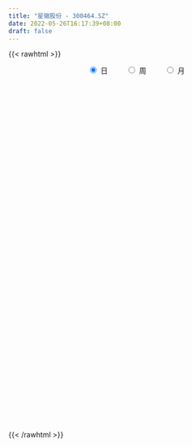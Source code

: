 ```yaml
---
title: "星徽股份 - 300464.SZ"
date: 2022-05-26T16:17:39+08:00
draft: false
---
```

{{< rawhtml >}}
    <div style="text-align: center">
        <label style="padding: 1rem;"><input style="margin-right: .5rem" type="radio" name="period" value="D" checked onclick="period_change(this)">日</label>
        <label style="padding: 1rem;"><input style="margin-right: .5rem" type="radio" name="period" value="W" onclick="period_change(this)">周</label>
        <label style="padding: 1rem;"><input style="margin-right: .5rem" type="radio" name="period" value="M" onclick="period_change(this)">月</label>
    </div>
    <div id="chart" style="height: 700px;"></div> 
    <script type="text/javascript">
        const D_v = [47760.44,37152.0,68217.59,32330.0,17977.0,28630.0,35648.0,125088.59,203458.88,190765.1,249721.92,312408.65,256262.39,196240.43,126791.97,119339.68,147076.0,98170.0,72836.0,81566.0,61381.9,62491.0,288006.92,217237.4,108459.0,85604.16,157961.0,110753.9,79134.34,64964.25,62112.28,56644.5,62821.92,40521.02,39549.67,69399.86,40196.3,333998.36,245698.13,142164.17,113803.89,85067.0,107429.0,69345.0,94027.13,60865.0,85901.43,159921.01,108648.04,77388.04,68729.0,67795.56,64045.0,74047.0,86052.58,94851.58,84033.5,86192.82,62891.17,64389.95,116699.8,149017.09,101930.74,112407.42,115144.5,97113.33,51263.0,45547.5,161447.42,81336.42,144243.5,96423.0,90787.0,109660.47,115315.5,139441.77,75101.48,55406.0,137844.97,87633.0,99939.88,110269.0,107275.95,82070.69,137339.92,96575.0,63847.39,82461.04,57292.5,39659.0,48891.0,92131.42,143581.04,67405.76,52632.0,29745.5,89827.0,198142.76,211073.87,102604.37,46165.0,101010.23,71942.05,160947.54,126871.5,70993.03,64681.5,55770.38,54237.0,65339.95,70012.38,61219.73,60892.66,77133.39,84929.01,51922.71,62776.71,44854.69,45770.36,56206.21,57676.98,75617.77,87252.36,70401.92,50616.0,56269.74,37455.9,32430.8,45521.9,68682.0,229783.54,122583.63,259061.61,471556.24,536422.35,438865.1,221526.55,158769.1,148186.55,114158.0,121616.0,106538.56,105983.91,110079.15,134989.0,80267.0,95212.14,75377.5,90834.0,56547.74,60967.5,72814.97,42614.5,43349.0,50143.5,50636.94,53184.06,76126.0,63947.0,51448.0,69177.0,73098.5,55372.0,40124.0,57900.0,56006.0,64048.99,101906.0,58784.0,71877.5,42107.0,51266.0,52581.49,44142.0,94822.0,75399.97,48396.0,59493.0,32511.99,36258.0,49202.0,28476.0,37715.4,46776.0,42378.0,33558.88,42553.0,37024.0,35903.0,56822.0,51555.0,41907.0,32056.0,32359.0,34012.0,33267.0,34182.06,56294.0,61772.07,61193.95,40433.0,39677.5,49728.0,65894.87,50305.6,44134.57,35834.0,40687.5,55542.07,124871.08,253298.26,397542.31,364436.01,247249.75,240181.54,173544.08,136799.57,125564.94,105039.51,78292.94,64187.0,223895.0,165923.0,122363.46,58761.95,49865.95,59150.0,63806.0,91417.0,84971.71,91120.65,75822.5,52244.5,204382.57,211729.22,229448.15,150175.5,114520.0,113016.5,103535.2,70381.5,109549.77,97457.2,122190.35,82752.15,132602.5,98303.0,101355.0,52624.0,68106.29]
const D_histogram = [0.0,0.0108107123,-0.0173449828,-0.0289820137,-0.0372155883,-0.0281788764,-0.0099969489,0.0664020656,0.1719559963,0.2796858941,0.4918719,0.6154691416,0.5910875436,0.5508315486,0.5167777125,0.4132475325,0.2821434542,0.2038038848,0.1072950759,0.0169762765,-0.1005046683,-0.2011811085,-0.3691897924,-0.4944474281,-0.5647947244,-0.5829867482,-0.5496138643,-0.5233466508,-0.4883155822,-0.4249023799,-0.3766880711,-0.3352018232,-0.3082778515,-0.2675774682,-0.2293386647,-0.2049735668,-0.1665017855,0.0163825058,0.0670063275,0.098933891,0.115329286,0.1023599639,0.1116371083,0.1002937784,0.0521412686,0.028633413,0.0185485254,0.0403376435,0.0157765947,0.0100026264,-0.0117958528,-0.0360868212,-0.0331428163,-0.0393724903,-0.0113687893,0.0149516338,0.0381649964,0.0255800365,0.0198767526,0.0174640891,0.0401749533,0.0626725874,0.0671217738,0.0483851454,0.061936741,0.0399912156,0.0306794169,0.0207699357,-0.0534978693,-0.0900605613,-0.1334154845,-0.1701545327,-0.180011488,-0.1816649174,-0.1585305099,-0.1430471696,-0.1168905829,-0.0972743224,-0.0461879523,-0.0034765529,0.0368599118,0.070318415,0.0981899019,0.0991766854,0.1219636601,0.1135460501,0.1023450743,0.0712463246,0.0495655513,0.029705942,0.0298301166,0.0430434182,0.0732426128,0.0791530244,0.0533950422,0.0511361602,0.0699896901,0.1009282169,0.056541068,0.0105352355,-0.014313991,-0.0520090001,-0.0797065072,-0.125031223,-0.1621507711,-0.1694758543,-0.173948674,-0.1632392806,-0.155328675,-0.1505093102,-0.1258390675,-0.097391241,-0.0665686525,-0.0510378962,-0.0138807543,0.0176844161,0.0478787022,0.0640346054,0.0703986554,0.0854475338,0.1011271954,0.1161497766,0.1411954546,0.1434470713,0.1462830728,0.1362397461,0.1285507021,0.117341943,0.1125435267,0.1111198438,0.1256726318,0.1128137792,0.1450939321,0.2725665388,0.3158305718,0.2535487105,0.1871501842,0.1167583427,0.0772818115,0.043121266,0.0171760307,-0.0061281228,-0.0252649345,-0.0260509073,-0.0299124152,-0.0284110628,-0.0439839747,-0.0706184518,-0.0630619751,-0.0585783751,-0.0663331468,-0.0818391647,-0.0858878952,-0.0791565397,-0.0703081266,-0.0578836782,-0.0513953414,-0.0290671575,-0.0100404508,0.0008370137,-0.0086434941,-0.0042020581,-0.0091268134,-0.0017742045,0.00651046,-0.0061296447,0.0045294883,-0.0122584423,-0.0127946617,-0.0375488906,-0.0531249005,-0.0715832278,-0.1034808997,-0.1189197509,-0.1593382283,-0.15485741,-0.1374327628,-0.1041990698,-0.0753247804,-0.0537157214,-0.051072431,-0.0437460857,-0.037597905,-0.0209376002,-0.0119158486,0.0001687255,0.0231117891,0.0292691715,0.0423850694,0.03418938,0.0372384199,0.0349653724,0.0383304805,0.0449657077,0.0429894406,0.0349830965,0.0254517192,0.0026425888,-0.0298518174,-0.0385655457,-0.0331056726,-0.0355654142,-0.0497989555,-0.0341763703,-0.0171742029,0.0043077582,0.027461629,0.0446434759,0.0526124851,0.0721383489,0.1679192595,0.178456313,0.2028899608,0.1806836075,0.169563436,0.1413376246,0.1112059558,0.0671659375,0.0203930607,-0.0205818741,-0.0372207647,-0.01531304,-0.0118400629,-0.0347547643,-0.0493157761,-0.0526597311,-0.0525067942,-0.0743011291,-0.0759927378,-0.111409362,-0.1537282941,-0.1658958209,-0.1766562014,-0.1070721714,-0.0588183922,-0.0167568354,0.0122368693,0.0263866962,0.03425983,0.043451636,0.0426782494,0.0566619719,0.0490386687,0.0613455426,0.0604704109,0.0729391108,0.078911707,0.05032542,0.0403909081,0.0317266892]
const D_fast = [0.0,0.0135133903,-0.0189785505,-0.0378610847,-0.0553985565,-0.0534065636,-0.0377238733,0.0552756575,0.2038185873,0.3814699586,0.7166239395,0.9940884665,1.1174787544,1.2149306466,1.3100712386,1.3098529418,1.249284727,1.2218961288,1.1522110888,1.0661363585,0.9235292466,0.7725575294,0.5122513973,0.2633819047,0.0518359272,-0.1121027836,-0.2161333658,-0.320702815,-0.4077506419,-0.4505630346,-0.4965207436,-0.5388349515,-0.5889804426,-0.6151744264,-0.6342702891,-0.6611485828,-0.6643022479,-0.4773223302,-0.4099469266,-0.3532858904,-0.3080581738,-0.295437505,-0.2582510835,-0.2445209689,-0.2796381615,-0.2959876638,-0.3014354201,-0.2695618911,-0.2901787913,-0.2934521029,-0.3181995453,-0.3515122191,-0.3568539182,-0.3729267148,-0.3477652111,-0.3177068795,-0.2849522679,-0.2911422187,-0.2918763144,-0.2899229556,-0.257168353,-0.2190025721,-0.1977729423,-0.2044132843,-0.1753775034,-0.1873252249,-0.1889671694,-0.1936841667,-0.2813264391,-0.3404042714,-0.4171130657,-0.4963907471,-0.5512505744,-0.5983202331,-0.6148184532,-0.6350969053,-0.6381629643,-0.6428652844,-0.6033259023,-0.5614836412,-0.5119321985,-0.4608940915,-0.4084751292,-0.3826941743,-0.3294162846,-0.3094473821,-0.2950620894,-0.3083492579,-0.3176386434,-0.3300717671,-0.3224900633,-0.2985159072,-0.2500060595,-0.2243073917,-0.2367166134,-0.2261914553,-0.1898405029,-0.1336699219,-0.1639218038,-0.2072938275,-0.2357215517,-0.2864188108,-0.3340429447,-0.4106254662,-0.4882827071,-0.5379767539,-0.5859367421,-0.6160371688,-0.646958732,-0.6797666948,-0.686556219,-0.6824562027,-0.6682757773,-0.665504495,-0.6318175417,-0.5958312673,-0.5536673057,-0.5215027511,-0.4975390373,-0.4611282754,-0.4201668149,-0.3761067896,-0.3157622479,-0.2776488635,-0.2382420937,-0.2142254839,-0.1897768524,-0.1716501257,-0.1483126604,-0.1219563823,-0.0759854364,-0.0606408442,0.0079127918,0.2035270332,0.3257487091,0.3268540255,0.3072430452,0.2660407894,0.2458847111,0.222504482,0.2008532544,0.1760170703,0.1505640249,0.1432653253,0.1319257136,0.1263243004,0.0997553948,0.0554663047,0.0472572877,0.0370962938,0.0127582355,-0.0232075736,-0.0487282779,-0.0617860573,-0.0705146758,-0.072561147,-0.0789216456,-0.0638602511,-0.0473436571,-0.0362569392,-0.0478983204,-0.0445073989,-0.0517138576,-0.0448047998,-0.0348925203,-0.0490650362,-0.0372735311,-0.0571260723,-0.0608609571,-0.0950024086,-0.1238596437,-0.1602137779,-0.2179816747,-0.2631504637,-0.3434034982,-0.3776370323,-0.3945705758,-0.3873866504,-0.377343556,-0.3691634274,-0.3792882448,-0.3828984208,-0.3861497164,-0.3747238116,-0.3686810222,-0.3565542668,-0.3278332559,-0.3143585806,-0.2906464153,-0.2902947597,-0.2779361149,-0.2714678192,-0.2585200911,-0.2406434369,-0.2318723439,-0.2311329138,-0.2343013614,-0.2564498446,-0.2964072051,-0.3147623199,-0.3175788649,-0.3289299601,-0.3556132403,-0.3485347476,-0.3358261309,-0.3132672303,-0.2832479523,-0.2549052364,-0.2337831059,-0.1962226548,-0.0584619293,-0.0033107976,0.0718453403,0.094809889,0.1260805765,0.1331891712,0.1308589914,0.1036104574,0.0619358458,0.0158154425,-0.0101286393,0.0079508253,0.0084637868,-0.0231396057,-0.0500295615,-0.0665384493,-0.0795122109,-0.1198818281,-0.1405716212,-0.203840586,-0.2845915916,-0.3382330736,-0.3931575045,-0.3503415173,-0.3167923362,-0.2789199882,-0.2468670661,-0.2261205652,-0.209682474,-0.1896277589,-0.1797315832,-0.1515823676,-0.1469460037,-0.1193027442,-0.1050602731,-0.0743567955,-0.0486562726,-0.0646612046,-0.0644979894,-0.065230536]
const D_slow = [0.0,0.0027026781,-0.0016335676,-0.0088790711,-0.0181829682,-0.0252276872,-0.0277269245,-0.0111264081,0.031862591,0.1017840645,0.2247520395,0.3786193249,0.5263912108,0.664099098,0.7932935261,0.8966054092,0.9671412728,1.018092244,1.044916013,1.0491600821,1.024033915,0.9737386379,0.8814411898,0.7578293327,0.6166306516,0.4708839646,0.3334804985,0.2026438358,0.0805649403,-0.0256606547,-0.1198326725,-0.2036331283,-0.2807025912,-0.3475969582,-0.4049316244,-0.4561750161,-0.4978004624,-0.493704836,-0.4769532541,-0.4522197814,-0.4233874599,-0.3977974689,-0.3698881918,-0.3448147472,-0.3317794301,-0.3246210768,-0.3199839455,-0.3098995346,-0.305955386,-0.3034547293,-0.3064036925,-0.3154253978,-0.3237111019,-0.3335542245,-0.3363964218,-0.3326585133,-0.3231172643,-0.3167222551,-0.311753067,-0.3073870447,-0.2973433064,-0.2816751595,-0.2648947161,-0.2527984297,-0.2373142445,-0.2273164406,-0.2196465863,-0.2144541024,-0.2278285697,-0.2503437101,-0.2836975812,-0.3262362144,-0.3712390864,-0.4166553157,-0.4562879432,-0.4920497356,-0.5212723814,-0.545590962,-0.55713795,-0.5580070883,-0.5487921103,-0.5312125065,-0.5066650311,-0.4818708597,-0.4513799447,-0.4229934322,-0.3974071636,-0.3795955825,-0.3672041946,-0.3597777091,-0.35232018,-0.3415593254,-0.3232486722,-0.3034604161,-0.2901116556,-0.2773276155,-0.259830193,-0.2345981388,-0.2204628718,-0.2178290629,-0.2214075607,-0.2344098107,-0.2543364375,-0.2855942432,-0.326131936,-0.3685008996,-0.4119880681,-0.4527978882,-0.491630057,-0.5292573845,-0.5607171514,-0.5850649617,-0.6017071248,-0.6144665988,-0.6179367874,-0.6135156834,-0.6015460079,-0.5855373565,-0.5679376927,-0.5465758092,-0.5212940104,-0.4922565662,-0.4569577025,-0.4210959347,-0.3845251665,-0.35046523,-0.3183275545,-0.2889920687,-0.2608561871,-0.2330762261,-0.2016580682,-0.1734546234,-0.1371811403,-0.0690395056,0.0099181373,0.073305315,0.120092861,0.1492824467,0.1686028996,0.1793832161,0.1836772237,0.182145193,0.1758289594,0.1693162326,0.1618381288,0.1547353631,0.1437393694,0.1260847565,0.1103192627,0.0956746689,0.0790913823,0.0586315911,0.0371596173,0.0173704824,-0.0002065493,-0.0146774688,-0.0275263042,-0.0347930936,-0.0373032063,-0.0370939528,-0.0392548264,-0.0403053409,-0.0425870442,-0.0430305953,-0.0414029803,-0.0429353915,-0.0418030194,-0.04486763,-0.0480662954,-0.0574535181,-0.0707347432,-0.0886305501,-0.1145007751,-0.1442307128,-0.1840652699,-0.2227796223,-0.257137813,-0.2831875805,-0.3020187756,-0.315447706,-0.3282158137,-0.3391523351,-0.3485518114,-0.3537862114,-0.3567651736,-0.3567229922,-0.350945045,-0.3436277521,-0.3330314847,-0.3244841397,-0.3151745348,-0.3064331917,-0.2968505715,-0.2856091446,-0.2748617845,-0.2661160103,-0.2597530805,-0.2590924334,-0.2665553877,-0.2761967741,-0.2844731923,-0.2933645458,-0.3058142847,-0.3143583773,-0.318651928,-0.3175749885,-0.3107095812,-0.2995487123,-0.286395591,-0.2683610038,-0.2263811889,-0.1817671106,-0.1310446204,-0.0858737186,-0.0434828596,-0.0081484534,0.0196530356,0.0364445199,0.0415427851,0.0363973166,0.0270921254,0.0232638654,0.0203038497,0.0116151586,-0.0007137854,-0.0138787182,-0.0270054167,-0.045580699,-0.0645788834,-0.092431224,-0.1308632975,-0.1723372527,-0.2165013031,-0.2432693459,-0.257973944,-0.2621631528,-0.2591039355,-0.2525072614,-0.2439423039,-0.2330793949,-0.2224098326,-0.2082443396,-0.1959846724,-0.1806482868,-0.165530684,-0.1472959063,-0.1275679796,-0.1149866246,-0.1048888975,-0.0969572252]
const D_data = [['2021-05-17', 11.7583, 11.9177, 11.4494, 11.9775],['2021-05-18', 11.838, 12.0871, 11.7583, 12.1469],['2021-05-19', 12.1369, 11.549, 11.3597, 12.1369],['2021-05-20', 11.3597, 11.6287, 11.2899, 11.7483],['2021-05-21', 11.5689, 11.5889, 11.539, 11.6785],['2021-05-24', 11.5091, 11.7782, 11.4394, 11.8579],['2021-05-25', 11.7583, 11.9476, 11.7184, 12.107],['2021-05-26', 12.0074, 12.954, 11.828, 13.0835],['2021-05-27', 12.8544, 13.9106, 12.7049, 14.3491],['2021-05-28', 14.1697, 14.7078, 14.0999, 14.8373],['2021-05-31', 15.0466, 17.2189, 14.3989, 17.6473],['2021-06-01', 16.8402, 17.5078, 16.5213, 19.431],['2021-06-02', 17.3384, 16.4715, 15.9633, 17.7071],['2021-06-03', 16.7206, 16.6409, 15.6644, 16.9897],['2021-06-04', 16.45, 17.05, 16.32, 17.12],['2021-06-07', 17.15, 16.3, 16.16, 17.3],['2021-06-08', 16.44, 15.73, 15.31, 16.47],['2021-06-09', 15.5, 16.16, 15.5, 16.38],['2021-06-10', 16.02, 15.73, 15.43, 16.03],['2021-06-11', 15.73, 15.5, 14.9, 15.84],['2021-06-15', 15.15, 14.71, 14.66, 15.2],['2021-06-16', 14.71, 14.35, 14.31, 15.06],['2021-06-17', 11.48, 12.68, 11.48, 12.75],['2021-06-18', 12.34, 12.19, 11.92, 12.56],['2021-06-21', 11.92, 12.02, 11.85, 12.34],['2021-06-22', 12.05, 12.05, 11.91, 12.15],['2021-06-23', 12.05, 12.34, 12.03, 12.92],['2021-06-24', 12.49, 12.02, 12.0, 12.55],['2021-06-25', 11.98, 11.91, 11.75, 12.01],['2021-06-28', 11.89, 12.17, 11.83, 12.26],['2021-06-29', 12.09, 11.95, 11.84, 12.17],['2021-06-30', 11.98, 11.8, 11.73, 12.08],['2021-07-01', 11.81, 11.51, 11.5, 11.9],['2021-07-02', 11.45, 11.59, 11.36, 11.65],['2021-07-05', 11.54, 11.52, 11.43, 11.6],['2021-07-06', 11.49, 11.28, 11.13, 11.49],['2021-07-07', 11.23, 11.41, 11.17, 11.46],['2021-07-08', 11.8, 13.69, 11.72, 13.69],['2021-07-09', 12.6, 12.63, 12.5, 13.13],['2021-07-12', 12.42, 12.62, 12.42, 12.75],['2021-07-13', 12.5, 12.58, 12.23, 12.63],['2021-07-14', 12.68, 12.25, 12.22, 12.7],['2021-07-15', 12.11, 12.55, 12.1, 12.66],['2021-07-16', 12.45, 12.32, 12.23, 12.55],['2021-07-19', 12.26, 11.71, 11.65, 12.32],['2021-07-20', 11.63, 11.81, 11.53, 11.96],['2021-07-21', 11.69, 11.86, 11.53, 11.89],['2021-07-22', 11.75, 12.27, 11.75, 12.85],['2021-07-23', 12.13, 11.66, 11.66, 12.2],['2021-07-26', 11.53, 11.78, 11.4, 11.9],['2021-07-27', 11.73, 11.46, 11.43, 11.83],['2021-07-28', 11.56, 11.24, 11.14, 11.72],['2021-07-29', 11.35, 11.45, 11.27, 11.57],['2021-07-30', 11.56, 11.25, 11.14, 11.56],['2021-08-02', 11.15, 11.67, 11.15, 11.8],['2021-08-03', 11.74, 11.75, 11.68, 12.1],['2021-08-04', 11.65, 11.82, 11.61, 11.9],['2021-08-05', 11.69, 11.38, 11.33, 11.81],['2021-08-06', 11.24, 11.39, 11.24, 11.5],['2021-08-09', 11.39, 11.38, 11.27, 11.47],['2021-08-10', 11.31, 11.73, 11.25, 11.75],['2021-08-11', 11.72, 11.85, 11.69, 12.29],['2021-08-12', 11.89, 11.71, 11.66, 12.13],['2021-08-13', 11.62, 11.39, 11.26, 11.68],['2021-08-16', 11.39, 11.79, 11.31, 11.95],['2021-08-17', 11.8, 11.33, 11.26, 11.82],['2021-08-18', 11.32, 11.4, 11.17, 11.45],['2021-08-19', 11.4, 11.33, 11.21, 11.41],['2021-08-20', 11.29, 10.25, 9.83, 11.29],['2021-08-23', 10.2, 10.33, 10.06, 10.36],['2021-08-24', 10.34, 9.9, 9.84, 10.35],['2021-08-25', 9.94, 9.6, 9.49, 9.94],['2021-08-26', 9.68, 9.62, 9.51, 9.86],['2021-08-27', 9.6, 9.49, 9.2, 9.62],['2021-08-30', 9.38, 9.66, 9.25, 9.72],['2021-08-31', 9.59, 9.48, 9.4, 9.99],['2021-09-01', 9.41, 9.55, 9.3, 9.6],['2021-09-02', 9.48, 9.43, 9.36, 9.57],['2021-09-03', 9.45, 9.88, 9.41, 9.88],['2021-09-06', 9.86, 9.93, 9.65, 9.97],['2021-09-07', 9.86, 10.06, 9.78, 10.2],['2021-09-08', 10.04, 10.14, 9.94, 10.22],['2021-09-09', 10.09, 10.23, 9.99, 10.38],['2021-09-10', 10.2, 9.98, 9.94, 10.24],['2021-09-13', 9.92, 10.34, 9.86, 10.39],['2021-09-14', 10.38, 10.02, 9.99, 10.38],['2021-09-15', 9.92, 9.96, 9.88, 10.08],['2021-09-16', 9.92, 9.61, 9.59, 10.06],['2021-09-17', 9.67, 9.58, 9.37, 9.67],['2021-09-22', 9.52, 9.47, 9.39, 9.56],['2021-09-23', 9.47, 9.64, 9.47, 9.77],['2021-09-24', 9.65, 9.82, 9.47, 9.98],['2021-09-27', 9.91, 10.15, 9.66, 10.33],['2021-09-28', 10.02, 9.96, 9.87, 10.14],['2021-09-29', 9.91, 9.52, 9.52, 9.92],['2021-09-30', 9.56, 9.74, 9.55, 9.8],['2021-10-08', 9.79, 10.06, 9.75, 10.17],['2021-10-11', 10.03, 10.38, 9.96, 10.6],['2021-10-12', 10.2, 9.43, 9.35, 10.31],['2021-10-13', 9.3, 9.16, 9.0, 9.37],['2021-10-14', 9.1, 9.2, 9.09, 9.24],['2021-10-15', 9.17, 8.81, 8.78, 9.24],['2021-10-18', 8.7, 8.67, 8.43, 8.73],['2021-10-19', 8.22, 8.13, 8.06, 8.34],['2021-10-20', 8.08, 7.85, 7.73, 8.08],['2021-10-21', 7.79, 7.92, 7.73, 7.94],['2021-10-22', 7.92, 7.73, 7.66, 7.93],['2021-10-25', 7.67, 7.74, 7.53, 7.77],['2021-10-26', 7.72, 7.56, 7.55, 7.8],['2021-10-27', 7.66, 7.36, 7.27, 7.7],['2021-10-28', 7.35, 7.5, 7.22, 7.56],['2021-10-29', 7.43, 7.52, 7.38, 7.68],['2021-11-01', 7.55, 7.56, 7.43, 7.67],['2021-11-02', 7.59, 7.36, 7.28, 7.73],['2021-11-03', 7.39, 7.66, 7.33, 7.69],['2021-11-04', 7.71, 7.69, 7.55, 7.72],['2021-11-05', 7.68, 7.78, 7.61, 7.85],['2021-11-08', 7.76, 7.69, 7.57, 7.79],['2021-11-09', 7.69, 7.6, 7.55, 7.73],['2021-11-10', 7.58, 7.75, 7.48, 7.76],['2021-11-11', 7.71, 7.84, 7.66, 7.91],['2021-11-12', 7.85, 7.93, 7.71, 8.04],['2021-11-15', 7.9, 8.2, 7.9, 8.24],['2021-11-16', 8.21, 8.04, 8.04, 8.29],['2021-11-17', 8.02, 8.12, 7.98, 8.21],['2021-11-18', 8.15, 8.0, 7.93, 8.15],['2021-11-19', 8.03, 8.04, 7.92, 8.12],['2021-11-22', 8.07, 8.0, 7.96, 8.1],['2021-11-23', 8.0, 8.09, 7.95, 8.13],['2021-11-24', 8.08, 8.17, 7.98, 8.29],['2021-11-25', 8.16, 8.47, 8.08, 8.93],['2021-11-26', 8.38, 8.2, 8.18, 8.56],['2021-11-29', 8.0, 8.9, 7.96, 9.12],['2021-11-30', 9.2, 10.68, 8.95, 10.68],['2021-12-01', 10.88, 10.32, 10.01, 10.99],['2021-12-02', 9.9, 9.18, 9.08, 9.98],['2021-12-03', 9.2, 8.97, 8.96, 9.31],['2021-12-06', 9.03, 8.69, 8.67, 9.05],['2021-12-07', 8.74, 8.88, 8.62, 8.89],['2021-12-08', 8.8, 8.82, 8.7, 8.92],['2021-12-09', 8.71, 8.81, 8.7, 9.04],['2021-12-10', 8.77, 8.74, 8.73, 9.0],['2021-12-13', 8.74, 8.69, 8.53, 8.81],['2021-12-14', 8.67, 8.87, 8.58, 8.92],['2021-12-15', 9.1, 8.82, 8.8, 9.2],['2021-12-16', 8.82, 8.88, 8.73, 8.94],['2021-12-17', 8.84, 8.62, 8.6, 8.88],['2021-12-20', 8.56, 8.34, 8.34, 8.67],['2021-12-21', 8.37, 8.68, 8.35, 8.76],['2021-12-22', 8.72, 8.64, 8.57, 8.72],['2021-12-23', 8.6, 8.44, 8.4, 8.64],['2021-12-24', 8.42, 8.23, 8.1, 8.43],['2021-12-27', 8.23, 8.26, 8.12, 8.31],['2021-12-28', 8.28, 8.34, 8.19, 8.36],['2021-12-29', 8.35, 8.35, 8.2, 8.45],['2021-12-30', 8.32, 8.4, 8.3, 8.45],['2021-12-31', 8.4, 8.33, 8.32, 8.49],['2022-01-04', 8.32, 8.57, 8.3, 8.62],['2022-01-05', 8.48, 8.62, 8.43, 8.66],['2022-01-06', 8.6, 8.59, 8.54, 8.67],['2022-01-07', 8.41, 8.33, 8.31, 8.58],['2022-01-10', 8.33, 8.48, 8.06, 8.49],['2022-01-11', 8.48, 8.35, 8.34, 8.6],['2022-01-12', 8.35, 8.5, 8.35, 8.51],['2022-01-13', 8.44, 8.55, 8.44, 8.63],['2022-01-14', 8.58, 8.27, 8.25, 8.58],['2022-01-17', 8.32, 8.55, 8.31, 8.59],['2022-01-18', 8.5, 8.18, 8.14, 8.55],['2022-01-19', 8.2, 8.32, 8.18, 8.42],['2022-01-20', 8.35, 7.92, 7.9, 8.38],['2022-01-21', 7.9, 7.88, 7.76, 8.02],['2022-01-24', 7.86, 7.69, 7.66, 7.93],['2022-01-25', 7.65, 7.3, 7.3, 7.73],['2022-01-26', 7.32, 7.27, 7.17, 7.45],['2022-01-27', 6.74, 6.67, 6.6, 6.92],['2022-01-28', 6.75, 6.98, 6.73, 7.1],['2022-02-07', 7.12, 7.05, 6.92, 7.2],['2022-02-08', 7.05, 7.25, 6.96, 7.25],['2022-02-09', 7.25, 7.25, 7.2, 7.31],['2022-02-10', 7.27, 7.2, 7.12, 7.27],['2022-02-11', 7.18, 6.94, 6.9, 7.19],['2022-02-14', 6.9, 6.94, 6.85, 7.06],['2022-02-15', 6.99, 6.88, 6.81, 7.0],['2022-02-16', 6.94, 7.0, 6.89, 7.03],['2022-02-17', 7.05, 6.91, 6.88, 7.09],['2022-02-18', 6.87, 6.95, 6.8, 6.99],['2022-02-21', 6.98, 7.14, 6.93, 7.17],['2022-02-22', 7.07, 6.98, 6.97, 7.16],['2022-02-23', 7.0, 7.1, 6.98, 7.16],['2022-02-24', 7.06, 6.83, 6.74, 7.16],['2022-02-25', 6.85, 6.94, 6.85, 7.19],['2022-02-28', 6.98, 6.86, 6.72, 7.05],['2022-03-01', 6.79, 6.92, 6.79, 6.94],['2022-03-02', 6.89, 6.98, 6.82, 7.02],['2022-03-03', 7.02, 6.88, 6.86, 7.02],['2022-03-04', 6.88, 6.77, 6.76, 6.9],['2022-03-07', 6.77, 6.69, 6.61, 6.77],['2022-03-08', 6.67, 6.41, 6.3, 6.72],['2022-03-09', 6.43, 6.09, 5.9, 6.49],['2022-03-10', 6.28, 6.21, 6.19, 6.43],['2022-03-11', 6.11, 6.31, 6.07, 6.33],['2022-03-14', 6.31, 6.15, 6.15, 6.37],['2022-03-15', 6.15, 5.88, 5.85, 6.2],['2022-03-16', 5.95, 6.18, 5.9, 6.19],['2022-03-17', 6.3, 6.22, 6.2, 6.34],['2022-03-18', 6.24, 6.33, 6.2, 6.35],['2022-03-21', 6.3, 6.44, 6.3, 6.45],['2022-03-22', 6.44, 6.46, 6.3, 6.52],['2022-03-23', 6.44, 6.41, 6.37, 6.7],['2022-03-24', 6.42, 6.64, 6.31, 6.95],['2022-03-25', 6.88, 7.97, 6.7, 7.97],['2022-03-28', 7.81, 7.3, 7.21, 7.91],['2022-03-29', 7.35, 7.7, 7.1, 7.81],['2022-03-30', 7.37, 7.26, 7.13, 7.48],['2022-03-31', 7.26, 7.44, 7.05, 7.45],['2022-04-01', 7.26, 7.24, 7.12, 7.69],['2022-04-06', 7.14, 7.16, 7.1, 7.3],['2022-04-07', 7.08, 6.86, 6.86, 7.19],['2022-04-08', 6.85, 6.62, 6.62, 6.95],['2022-04-11', 6.62, 6.46, 6.38, 6.78],['2022-04-12', 6.46, 6.59, 6.31, 6.62],['2022-04-13', 6.65, 7.07, 6.45, 7.35],['2022-04-14', 7.17, 6.9, 6.78, 7.22],['2022-04-15', 6.75, 6.5, 6.4, 6.85],['2022-04-18', 6.41, 6.47, 6.21, 6.52],['2022-04-19', 6.45, 6.52, 6.4, 6.65],['2022-04-20', 6.46, 6.51, 6.44, 6.72],['2022-04-21', 6.46, 6.12, 6.07, 6.5],['2022-04-22', 6.08, 6.24, 5.96, 6.45],['2022-04-25', 6.1, 5.63, 5.62, 6.25],['2022-04-26', 5.58, 5.21, 5.1, 5.67],['2022-04-27', 5.13, 5.29, 4.91, 5.32],['2022-04-28', 5.25, 5.08, 5.01, 5.28],['2022-04-29', 5.04, 6.1, 5.04, 6.1],['2022-05-05', 5.89, 6.05, 5.78, 6.08],['2022-05-06', 5.82, 6.15, 5.75, 6.44],['2022-05-09', 5.92, 6.14, 5.92, 6.22],['2022-05-10', 6.11, 6.05, 6.03, 6.28],['2022-05-11', 6.17, 6.02, 6.02, 6.34],['2022-05-12', 5.98, 6.08, 5.95, 6.3],['2022-05-13', 6.13, 5.98, 5.93, 6.15],['2022-05-16', 5.99, 6.21, 5.99, 6.27],['2022-05-17', 6.16, 5.97, 5.8, 6.18],['2022-05-18', 6.05, 6.25, 5.93, 6.26],['2022-05-19', 6.09, 6.14, 5.99, 6.19],['2022-05-20', 6.15, 6.37, 6.15, 6.44],['2022-05-23', 6.34, 6.38, 6.3, 6.47],['2022-05-24', 6.35, 5.92, 5.9, 6.45],['2022-05-25', 5.92, 6.07, 5.92, 6.14],['2022-05-26', 6.08, 6.05, 5.9, 6.16]]
const W_v = [71716.89,35609.41,7499.58,70103.54,56856.34,61856.27,67570.35,113651.91,76647.51,77111.6,79635.85,39100.19,85742.83,67534.9,69472.19,37893.46,71157.45,127711.64,172447.0,60790.76,313094.62,153913.92,108541.3,71916.08,67371.68,70273.83,76984.66,70401.92,79183.5,80512.63,182175.85,78347.62,102021.99,71335.35,76916.01,73668.92,52463.32,63556.14,176125.32,135954.64,245911.44,145187.91,59284.31,59962.27,67665.18,68127.61,63620.33,49126.94,21444.0,13083.91,69729.93,5239.0,131545.59,1080314.03,335378.02,316315.37,243109.06,141342.31,307656.68,148743.91,128959.38,126010.58,315332.26,194351.71,133238.91,396039.24,142206.6,214048.95,447911.76,365700.3100000001,173425.1,187917.5,492981.4,267652.34,465690.09,201231.21,233080.4,115497.14,88437.46,95960.18,125205.52,273077.46,304426.68,307967.04,326256.64,231614.48,158211.42,130400.44,183321.63,171306.92,110782.94,41430.68,219145.14,480972.66,284359.1,138658.46,139839.41,162154.75,124805.6,75663.82,71564.96,117484.94,86513.26,75812.0,77522.13,181822.39,89620.67,91118.07,100087.5,97252.5,246228.42,260946.54,283944.53,64845.35,233017.57,818971.11,328906.21,342226.18,332324.63,397379.88,514710.19,277321.16,381654.02,369373.6,583286.7200000001,613584.1800000001,668411.63,509050.06,654200.9399999999,320137.81,385690.9,491192.8,647667.88,816468.1900000001,689283.79,440109.19,294968.13,281120.1,250651.39,388995.3700000001,264777.0,168396.0,158651.39,118318.62,119800.82,133283.6,149583.01,156541.66,128960.12,226595.82,212701.91,536127.16,1284185.99,1553646.9099999999,1071130.3799999999,729017.09,1034388.73,586651.0,711019.42,801027.8500000001,683036.02,652767.9299999999,581443.8900000001,415400.45,133776.9,66546.0,678210.1699999999,528511.79,464069.11,669968.62,674390.6000000001,436497.9,283750.54,249162.63,355537.51,162284.02,167012.73,178497.09,158658.99,139354.43,127443.38,112826.07,156784.08,82986.59,73328.6,209743.37,569365.62,322027.83,209965.28,240078.37,178523.62,150366.16,162114.27,412913.5699999999,600221.0,110495.35,205374.3,203437.03,583590.5699999999,1141425.3600000001,518987.68,629117.22,541912.4,287063.97,728842.3200000001,517809.06,509362.61,352004.6,414021.65,544445.0,470515.75,522450.39,523109.72,487188.52,437515.85,180681.42,293364.3,89827.0,658996.23,495435.62,306579.44,337654.48,280126.01,301995.92,499001.87,1927431.8499999999,649268.21,526531.2,356541.71,239928.0,260698.0,282500.5,338723.49,318211.46,225860.99,188904.28,223857.0,173601.0,253875.08,249740.54,510232.91,1422953.6900000002,367404.02,654661.3999999999,323000.9,508541.93,441177.37,551628.7,544551.97,320388.29]
const W_histogram = [0.0,0.0201089459,0.0215552032,0.0564258287,0.0361398754,0.0570454386,0.0836913862,0.1098269236,0.1246026727,0.1148624408,0.0152233329,-0.0344039569,-0.1562038242,-0.3202643366,-0.4279647836,-0.4981156167,-0.5342641055,-0.3668964141,-0.3947314827,-0.4407550891,-0.3703427977,-0.3171450203,-0.2994198245,-0.266490571,-0.2163054003,-0.2217960731,-0.2714858921,-0.265532209,-0.2174657954,-0.1336748479,-0.0397808125,0.0051408405,0.0662107691,0.0469897729,0.0881172411,0.0561975952,0.0576409076,0.1176450778,0.1655149915,0.2615603045,0.2799724147,0.2033222305,0.1520302253,0.1051005792,0.0397748764,0.0066365255,-0.1087111307,-0.2112429503,-0.2494123087,-0.233317999,-0.1740600252,-0.1182182697,0.1082144781,0.1644764116,0.110122562,0.0628531013,0.005957547,-0.0268799686,-0.002478274,0.0066911062,-0.0244706207,-0.0167570523,0.0332467754,-0.0273205959,-0.0542713509,0.0088909613,0.0431845996,0.1647461043,0.2080708057,0.1920440317,0.1821239609,0.2139866389,0.2440146223,0.220288989,0.2140866742,0.1707522322,0.1514583712,0.1207636219,0.0924637929,0.0574736741,0.0641552805,0.1090761852,0.1646399391,0.2273644388,0.2762650688,0.2861791604,0.2868927932,0.3013276053,0.2844434341,0.2450069486,0.2042971771,0.1688803376,0.1508694542,0.0648709215,0.0220124269,-0.0086495015,-0.0660010491,-0.0971785993,-0.1069359522,-0.1201834263,-0.1150899501,-0.1180591488,-0.1124149797,-0.1121331464,-0.1364206379,-0.1253137852,-0.0954780416,-0.0527226378,-0.0254397014,0.00338991,0.0903438851,0.205805928,0.259434776,0.2873062978,0.4521222845,0.4413732293,0.3838564671,0.3326073051,0.3231762936,0.2715821557,0.3148771877,0.2985816985,0.2898969698,0.3148013259,0.3347657317,0.4078600899,0.3770084801,0.3252999755,0.3110596179,0.2118319305,-0.0066105963,-0.049196467,-0.0561847265,-0.0662319997,-0.0598478414,-0.2238074874,-0.3258158328,-0.3494574194,-0.3963941111,-0.5063047422,-0.5995607502,-0.6666586491,-0.6757248893,-0.6489361903,-0.6185214983,-0.6257643981,-0.6011784354,-0.5275434963,-0.4535775977,-0.3374351162,-0.1935011398,0.3346682342,1.1896819856,1.2653134133,1.3969407949,1.7672428584,1.8325560837,1.5172272788,1.4107280509,1.3433683965,0.9766949788,0.4368667092,0.0224912013,-0.3602689106,-0.6050306513,-0.6918498216,-0.7072540686,-0.6996387016,-0.708838197,-0.478464497,-0.3740985507,-0.3126273063,-0.3441458154,-0.4283337506,-0.4205883202,-0.4589590861,-0.5269997488,-0.5395438569,-0.5885515299,-0.6736767012,-0.652707642,-0.7467199329,-0.8419503859,-0.7898494288,-0.7023030808,-0.6215983977,-0.4564238961,-0.4672306813,-0.4735079328,-0.4119435742,-0.4125284893,-0.4174007406,-0.3944930602,-0.3481189463,-0.2161772348,-0.142594481,-0.1116622623,-0.0961107295,0.1311366139,0.4292920424,0.5068919303,0.3287095663,0.1921667818,0.085889984,0.0907507877,0.0786549901,0.034049752,-0.0127166837,-0.0232574432,-0.0194215512,-0.0794836076,-0.1520152363,-0.1548235366,-0.1319376382,-0.1257549496,-0.0892356904,-0.0558347226,-0.0004848491,-0.0344719858,-0.1117445963,-0.1563208893,-0.147716412,-0.1129135866,-0.0658099193,-0.0101246975,0.0869720164,0.1409187903,0.1716907993,0.1687021079,0.1755956847,0.1815399185,0.1823346901,0.1583848084,0.0872729504,0.0450129585,0.0261403855,0.0215799925,0.0159692487,-0.0085492299,-0.0129814471,0.098822562,0.1261471352,0.1058216635,0.0883632045,0.0644810643,0.0453357807,0.0421851211,0.0350887102,0.0615491021,0.0622043261]
const W_fast = [0.0,0.0251361823,0.0319712405,0.0809483232,0.0696973387,0.1048642616,0.1524330557,0.206025324,0.2519517413,0.2709271196,0.1750938448,0.1168655658,-0.0439852575,-0.2881118541,-0.5028034969,-0.6974832342,-0.8671977494,-0.7915541615,-0.9180721008,-1.0742844795,-1.0964578875,-1.1225463652,-1.1796761255,-1.2133695147,-1.2172606941,-1.2782003851,-1.3957616771,-1.4561910464,-1.4624910815,-1.4121188461,-1.3281700138,-1.2819631507,-1.2043405298,-1.2118140828,-1.1486573043,-1.1665275514,-1.1506740121,-1.0612585724,-0.9720099108,-0.8105745217,-0.7221693078,-0.7479889344,-0.7612733834,-0.7819278846,-0.8373098683,-0.8687890878,-1.0113145266,-1.1666570838,-1.2671795194,-1.3094147094,-1.293671742,-1.2673845539,-1.0138981865,-0.9165171502,-0.9433403593,-0.9748965447,-1.0303027122,-1.0698602199,-1.0460780939,-1.035235937,-1.0725153192,-1.0689910138,-1.0106754923,-1.0780730126,-1.1185916053,-1.0532065528,-1.0081167646,-0.8453687338,-0.7500263309,-0.718042097,-0.6824311776,-0.5970718398,-0.5060402009,-0.474693587,-0.4273742332,-0.4280206172,-0.4094498853,-0.4099537292,-0.41513761,-0.4357593102,-0.4130388837,-0.3408489327,-0.2441251941,-0.1245595847,-0.0065926875,0.0748661943,0.1473030253,0.2370697388,0.2912964262,0.3131116778,0.3234762005,0.3302794454,0.3499859256,0.2802051232,0.2428497353,0.2100254316,0.1361736217,0.0807014217,0.0442100808,0.00091675,-0.0227622612,-0.0552462471,-0.077705823,-0.1054572762,-0.1638499273,-0.1840715209,-0.1781052877,-0.1485305433,-0.1276075322,-0.0979304434,0.011609503,0.178523028,0.29701057,0.3967086662,0.674555224,0.7741494762,0.8125968307,0.844499495,0.9158625568,0.9321639579,1.0541782869,1.1125282222,1.176317736,1.2799224236,1.3835782624,1.558637643,1.6220381533,1.6516546424,1.7151791893,1.6689094846,1.4488143087,1.3939293212,1.3728948801,1.346289607,1.337711805,1.1178002871,0.9343379835,0.8233320421,0.6772968226,0.4408100059,0.1976638104,-0.0360987508,-0.2140962133,-0.3495415619,-0.4737572445,-0.6374412437,-0.76314989,-0.8214008249,-0.8608293257,-0.8290456232,-0.7334869319,-0.1216504992,1.0307837486,1.4227435296,1.9036061099,2.715718888,3.2391711343,3.303149149,3.5493319338,3.8178143785,3.6953147055,3.2647031132,2.8559504057,2.3831230662,1.9871036626,1.7273220369,1.5351042727,1.3678099644,1.1814009198,1.2921584954,1.302999804,1.2863142218,1.1687592589,0.9774878861,0.8800862364,0.726975699,0.5271850991,0.3797550268,0.1836094713,-0.0699348753,-0.2121427267,-0.4928350007,-0.7985530502,-0.9439144503,-1.0319438725,-1.1066387888,-1.0555702613,-1.1831847168,-1.3078389515,-1.3492604864,-1.4529775239,-1.5621999604,-1.637915545,-1.6785711677,-1.6006737648,-1.5627396313,-1.5597229782,-1.5681991278,-1.3081676309,-0.9026891917,-0.6983663213,-0.7943712937,-0.8828723827,-0.9676766846,-0.9401281839,-0.932560234,-0.9686530342,-1.0185986407,-1.034953761,-1.0359732569,-1.1159062151,-1.2264416529,-1.2679558374,-1.2780543485,-1.3033103974,-1.2891000608,-1.2696577736,-1.2144291124,-1.2570342455,-1.3622430051,-1.4458995204,-1.4742241462,-1.4676497174,-1.4369985299,-1.3838444824,-1.2650047645,-1.1758282931,-1.1021335842,-1.0629467486,-1.0121542507,-0.9608250372,-0.9144465931,-0.8988002727,-0.9480938931,-0.9791006454,-0.991438122,-0.9906035169,-0.9922219485,-1.0188777346,-1.0265553136,-0.890045664,-0.8311843069,-0.8250543628,-0.8204220206,-0.8281838947,-0.8359952332,-0.8285996126,-0.8269238458,-0.7850761785,-0.768869873]
const W_slow = [0.0,0.0050272365,0.0104160373,0.0245224945,0.0335574633,0.047818823,0.0687416695,0.0961984004,0.1273490686,0.1560646788,0.159870512,0.1512695228,0.1122185667,0.0321524826,-0.0748387133,-0.1993676175,-0.3329336439,-0.4246577474,-0.5233406181,-0.6335293904,-0.7261150898,-0.8054013449,-0.880256301,-0.9468789437,-1.0009552938,-1.0564043121,-1.1242757851,-1.1906588373,-1.2450252862,-1.2784439982,-1.2883892013,-1.2871039912,-1.2705512989,-1.2588038557,-1.2367745454,-1.2227251466,-1.2083149197,-1.1789036502,-1.1375249024,-1.0721348262,-1.0021417226,-0.9513111649,-0.9133036086,-0.8870284638,-0.8770847447,-0.8754256133,-0.902603396,-0.9554141336,-1.0177672107,-1.0760967105,-1.1196117168,-1.1491662842,-1.1221126647,-1.0809935618,-1.0534629213,-1.0377496459,-1.0362602592,-1.0429802513,-1.0435998198,-1.0419270433,-1.0480446985,-1.0522339615,-1.0439222677,-1.0507524167,-1.0643202544,-1.0620975141,-1.0513013642,-1.0101148381,-0.9580971367,-0.9100861287,-0.8645551385,-0.8110584788,-0.7500548232,-0.694982576,-0.6414609074,-0.5987728494,-0.5609082566,-0.5307173511,-0.5076014029,-0.4932329843,-0.4771941642,-0.4499251179,-0.4087651332,-0.3519240235,-0.2828577563,-0.2113129662,-0.1395897679,-0.0642578665,0.006852992,0.0681047292,0.1191790234,0.1613991078,0.1991164714,0.2153342017,0.2208373085,0.2186749331,0.2021746708,0.177880021,0.1511460329,0.1211001764,0.0923276888,0.0628129016,0.0347091567,0.0066758701,-0.0274292894,-0.0587577357,-0.0826272461,-0.0958079055,-0.1021678308,-0.1013203534,-0.0787343821,-0.0272829001,0.0375757939,0.1094023684,0.2224329395,0.3327762469,0.4287403636,0.5118921899,0.5926862633,0.6605818022,0.7393010991,0.8139465238,0.8864207662,0.9651210977,1.0488125306,1.1507775531,1.2450296731,1.326354667,1.4041195715,1.4570775541,1.455424905,1.4431257883,1.4290796066,1.4125216067,1.3975596464,1.3416077745,1.2601538163,1.1727894615,1.0736909337,0.9471147481,0.7972245606,0.6305598983,0.461628676,0.2993946284,0.1447642538,-0.0116768457,-0.1619714545,-0.2938573286,-0.407251728,-0.4916105071,-0.539985792,-0.4563187335,-0.1588982371,0.1574301163,0.506665315,0.9484760296,1.4066150505,1.7859218702,2.138603883,2.4744459821,2.7186197268,2.8278364041,2.8334592044,2.7433919767,2.5921343139,2.4191718585,2.2423583414,2.067448666,1.8902391167,1.7706229925,1.6770983548,1.5989415282,1.5129050743,1.4058216367,1.3006745566,1.1859347851,1.0541848479,0.9192988837,0.7721610012,0.6037418259,0.4405649154,0.2538849322,0.0433973357,-0.1540650215,-0.3296407917,-0.4850403911,-0.5991463652,-0.7159540355,-0.8343310187,-0.9373169122,-1.0404490346,-1.1447992197,-1.2434224848,-1.3304522214,-1.38449653,-1.4201451503,-1.4480607159,-1.4720883983,-1.4393042448,-1.3319812342,-1.2052582516,-1.12308086,-1.0750391646,-1.0535666686,-1.0308789716,-1.0112152241,-1.0027027861,-1.005881957,-1.0116963178,-1.0165517057,-1.0364226075,-1.0744264166,-1.1131323008,-1.1461167103,-1.1775554477,-1.1998643703,-1.213823051,-1.2139442633,-1.2225622597,-1.2504984088,-1.2895786311,-1.3265077341,-1.3547361308,-1.3711886106,-1.373719785,-1.3519767809,-1.3167470833,-1.2738243835,-1.2316488565,-1.1877499353,-1.1423649557,-1.0967812832,-1.0571850811,-1.0353668435,-1.0241136039,-1.0175785075,-1.0121835094,-1.0081911972,-1.0103285047,-1.0135738665,-0.988868226,-0.9573314422,-0.9308760263,-0.9087852251,-0.8926649591,-0.8813310139,-0.8707847336,-0.8620125561,-0.8466252806,-0.831074199]
const W_data = [['2017-01-20', 17.5271, 16.9659, 15.863, 17.7044],['2017-01-26', 16.956, 17.281, 16.7295, 17.4976],['2017-02-03', 17.2908, 17.1234, 16.9363, 17.5764],['2017-02-10', 17.281, 17.6748, 17.084, 17.921],['2017-02-17', 17.6945, 17.0643, 16.9363, 17.921],['2017-02-24', 16.9856, 17.6256, 16.9462, 17.8718],['2017-03-03', 17.7142, 17.8915, 17.3991, 17.9801],['2017-03-10', 17.8619, 18.1179, 17.7142, 19.2011],['2017-03-17', 18.0195, 18.1967, 17.8915, 18.5118],['2017-03-24', 18.1179, 18.0195, 17.5271, 18.2262],['2017-03-31', 18.0195, 16.6705, 16.0107, 18.1081],['2017-04-07', 16.7492, 16.9068, 16.5621, 17.2317],['2017-04-14', 16.9068, 15.479, 15.3608, 16.9068],['2017-04-21', 15.4987, 13.9922, 13.7854, 15.4987],['2017-04-28', 13.9429, 13.6574, 12.7121, 13.9429],['2017-05-05', 13.6968, 13.2537, 12.8499, 13.8838],['2017-05-12', 13.2635, 12.9386, 12.3182, 13.5687],['2017-05-19', 12.9189, 15.4298, 12.6235, 15.4987],['2017-05-26', 15.0261, 12.9878, 12.1607, 15.8926],['2017-06-02', 13.1847, 12.141, 11.4123, 13.4112],['2017-06-09', 11.8948, 13.2438, 11.8948, 14.6913],['2017-06-16', 13.0764, 12.9779, 12.6924, 13.746],['2017-06-23', 12.9976, 12.3576, 12.0917, 13.165],['2017-06-30', 12.3773, 12.3278, 12.0906, 12.4955],['2017-07-07', 12.3377, 12.4366, 12.2586, 12.6442],['2017-07-14', 12.4366, 11.537, 11.4777, 12.4366],['2017-07-21', 11.4085, 10.4792, 10.0936, 11.4974],['2017-07-28', 10.4594, 10.6769, 10.2913, 11.2008],['2017-08-04', 10.6967, 10.9834, 10.4891, 11.3689],['2017-09-29', 12.0807, 11.4678, 11.4183, 12.0807],['2017-10-13', 11.4974, 11.8237, 11.3689, 12.6145],['2017-10-20', 11.794, 11.3887, 11.0427, 11.794],['2017-10-27', 11.359, 11.7248, 11.1514, 11.9917],['2017-11-03', 11.7248, 10.6967, 10.5879, 11.8138],['2017-11-10', 10.7757, 11.3887, 10.6472, 11.5963],['2017-11-17', 11.3689, 10.3803, 10.3408, 11.7643],['2017-11-24', 10.4396, 10.5879, 10.1035, 10.8548],['2017-12-01', 10.578, 11.3887, 10.5385, 11.448],['2017-12-08', 11.4085, 11.4777, 11.1316, 12.0412],['2017-12-15', 11.4777, 12.486, 11.1712, 12.486],['2017-12-22', 12.664, 11.8929, 11.6457, 12.7431],['2017-12-29', 11.7446, 10.5978, 10.2024, 11.8138],['2018-01-05', 10.5583, 10.578, 10.4891, 10.9636],['2018-01-12', 10.578, 10.3408, 10.1134, 10.667],['2018-01-19', 10.2419, 9.7377, 9.3917, 10.321],['2018-01-26', 9.7674, 9.7674, 9.194, 10.0738],['2018-02-02', 9.7674, 8.1658, 7.9582, 9.7674],['2018-02-09', 8.0868, 7.4738, 7.1377, 8.1164],['2018-02-14', 7.4639, 7.5727, 7.4244, 8.1065],['2018-02-23', 7.7605, 7.8495, 7.7012, 7.889],['2018-03-02', 7.8297, 8.2746, 7.8297, 8.8677],['2018-03-09', 8.2944, 8.2647, 8.2153, 8.3636],['2018-07-20', 9.0951, 11.0031, 9.0951, 11.0031],['2018-07-27', 11.5963, 9.5894, 9.5202, 12.4564],['2018-08-03', 9.6784, 8.1658, 8.0472, 9.6784],['2018-08-10', 8.1263, 7.8989, 7.3156, 8.8579],['2018-08-17', 7.7012, 7.375, 7.3354, 8.3833],['2018-08-24', 7.4244, 7.2761, 7.2069, 7.6221],['2018-08-31', 7.3552, 7.8099, 7.2959, 8.5613],['2018-09-07', 7.7111, 7.5628, 7.3354, 7.8693],['2018-09-14', 7.543, 6.8411, 6.7521, 7.5727],['2018-09-21', 6.8411, 7.0982, 6.6632, 7.1772],['2018-09-28', 7.0982, 7.6419, 7.0191, 8.3734],['2018-10-12', 7.3453, 6.0799, 5.7932, 7.3947],['2018-10-19', 6.2183, 6.0799, 5.7339, 6.6039],['2018-10-26', 6.2282, 7.1377, 6.159, 7.7605],['2018-11-02', 6.8708, 6.9103, 6.594, 7.0685],['2018-11-09', 7.6023, 8.3636, 7.6023, 8.3636],['2018-11-16', 8.3636, 7.8396, 7.7111, 8.4822],['2018-11-23', 7.8099, 7.197, 7.0784, 8.2647],['2018-11-30', 7.1179, 7.2267, 6.9004, 7.721],['2018-12-07', 7.4145, 7.8495, 7.1278, 7.8495],['2018-12-14', 7.8099, 8.067, 7.6221, 8.2548],['2018-12-21', 8.2153, 7.4936, 7.286, 8.2548],['2018-12-28', 7.6122, 7.7111, 7.4639, 8.7985],['2019-01-04', 7.8594, 7.1772, 6.9202, 7.9582],['2019-01-11', 7.2366, 7.3552, 7.029, 7.5628],['2019-01-18', 7.3552, 7.108, 6.9993, 7.5035],['2019-01-25', 7.108, 6.9894, 6.9597, 7.3156],['2019-02-01', 7.0685, 6.7225, 6.327, 7.108],['2019-02-15', 6.7521, 7.1476, 6.7521, 7.2464],['2019-02-22', 7.0784, 7.7704, 7.0784, 7.8791],['2019-03-01', 7.7605, 8.2252, 7.7605, 8.413],['2019-03-08', 8.3833, 8.7392, 8.2252, 9.0951],['2019-03-15', 8.8381, 9.0259, 8.7491, 10.1134],['2019-03-22', 9.0655, 8.8875, 8.7096, 9.4807],['2019-03-29', 8.6107, 9.0062, 8.5514, 9.1742],['2019-04-04', 9.0655, 9.4411, 9.016, 9.7377],['2019-04-12', 9.5795, 9.2731, 9.1149, 9.7179],['2019-04-19', 9.2928, 9.0556, 8.9864, 9.7377],['2019-04-26', 9.0852, 9.016, 8.6799, 9.5202],['2019-04-30', 9.0951, 9.0457, 8.6997, 9.0951],['2019-05-10', 8.8183, 9.2731, 8.2153, 9.4411],['2019-05-17', 9.1149, 8.2548, 8.2252, 9.8662],['2019-05-24', 8.156, 8.5119, 7.8989, 9.3423],['2019-05-31', 8.4624, 8.502, 8.1658, 8.8579],['2019-06-06', 8.4723, 7.9286, 7.5233, 8.6008],['2019-06-14', 7.8495, 7.978, 7.7506, 8.2746],['2019-06-21', 7.9483, 8.0769, 7.8396, 8.1955],['2019-06-28', 8.1461, 7.8989, 7.8198, 8.156],['2019-07-05', 8.1065, 8.0274, 7.9385, 8.2845],['2019-07-12', 8.0571, 7.8495, 7.6221, 8.3438],['2019-07-19', 7.8396, 7.8791, 7.7111, 8.3042],['2019-07-26', 7.8791, 7.7407, 7.6814, 7.9978],['2019-08-02', 7.7111, 7.2662, 7.1674, 7.8297],['2019-08-09', 7.2563, 7.5628, 6.8312, 7.6715],['2019-08-16', 7.7506, 7.8099, 7.4145, 7.8594],['2019-08-23', 7.8099, 8.0966, 7.7704, 8.2252],['2019-08-30', 7.9978, 8.0472, 7.632, 8.3042],['2019-09-06', 8.067, 8.1955, 7.9483, 8.2746],['2019-09-12', 8.235, 9.2632, 8.1461, 9.2928],['2019-09-20', 9.2533, 10.2814, 9.0062, 10.4989],['2019-09-27', 10.3605, 10.1529, 9.2533, 10.8647],['2019-09-30', 10.232, 10.2814, 9.9948, 10.4693],['2019-10-11', 10.4001, 12.8419, 10.1134, 12.8419],['2019-10-18', 13.3461, 11.4579, 10.9043, 13.7218],['2019-10-25', 11.448, 11.0723, 10.6275, 11.448],['2019-11-01', 10.9735, 11.2107, 10.6967, 11.5172],['2019-11-08', 11.2107, 11.9126, 11.0822, 12.1598],['2019-11-15', 11.8335, 11.5469, 10.3803, 12.051],['2019-11-22', 11.4974, 13.0495, 11.4974, 13.267],['2019-11-29', 13.1978, 12.7332, 12.4564, 13.3758],['2019-12-06', 13.1583, 13.1187, 12.8914, 14.0085],['2019-12-13', 13.1484, 13.959, 12.1598, 13.959],['2019-12-20', 14.3841, 14.4237, 13.6625, 15.353],['2019-12-27', 14.1864, 15.7978, 13.2868, 17.8442],['2020-01-03', 15.1849, 15.0959, 14.483, 16.1636],['2020-01-10', 14.6807, 15.0762, 14.5522, 15.4518],['2020-01-17', 15.0762, 15.8176, 14.9378, 17.5477],['2020-01-23', 15.8176, 14.8587, 14.5621, 16.4701],['2020-02-07', 13.3758, 12.7925, 12.0412, 13.3758],['2020-02-14', 12.7529, 14.4731, 12.6145, 14.7104],['2020-02-21', 15.8176, 14.9476, 14.1963, 15.9165],['2020-02-28', 14.74, 15.0168, 14.1864, 16.4404],['2020-03-06', 14.9279, 15.3629, 14.7005, 16.5195],['2020-03-13', 14.9279, 12.8815, 12.2982, 15.1552],['2020-03-20', 13.1484, 12.9012, 11.4183, 13.2967],['2020-03-27', 12.6047, 13.445, 12.5849, 13.8305],['2020-04-03', 13.1484, 12.8222, 12.5552, 13.5933],['2020-04-10', 13.01, 11.3887, 11.2008, 13.4944],['2020-04-17', 11.3392, 10.7263, 10.5286, 11.3392],['2020-04-24', 10.7263, 10.2122, 10.1628, 10.8944],['2020-04-30', 10.2814, 10.2716, 9.2533, 10.4594],['2020-05-08', 10.0837, 10.2913, 10.0442, 10.578],['2020-05-15', 10.3111, 10.0145, 9.975, 10.4693],['2020-05-22', 10.0244, 9.1149, 9.0457, 10.1035],['2020-05-29', 9.1446, 9.0556, 8.8579, 9.6586],['2020-06-05', 9.0852, 9.451, 9.0852, 9.6487],['2020-06-12', 9.5103, 9.4115, 8.848, 9.54],['2020-06-19', 9.3719, 10.0742, 9.2928, 10.6821],['2020-06-24', 10.0244, 10.8415, 9.8152, 10.8415],['2020-07-03', 11.559, 17.468, 11.559, 17.468],['2020-07-10', 18.9129, 25.8881, 18.315, 26.6554],['2020-07-17', 25.918, 19.6303, 18.9328, 26.207],['2020-07-24', 20.1485, 22.0119, 19.421, 24.4532],['2020-07-31', 20.4374, 27.7415, 20.1285, 27.7415],['2020-08-07', 28.8974, 26.7152, 25.6091, 30.2925],['2020-08-14', 26.1671, 22.8389, 22.0517, 29.1266],['2020-08-21', 23.9151, 25.7685, 21.6232, 27.3031],['2020-08-28', 26.9045, 27.2233, 24.214, 29.5949],['2020-09-04', 27.4226, 23.5962, 22.829, 28.459],['2020-09-11', 23.6062, 19.9292, 18.604, 24.4731],['2020-09-18', 20.4275, 19.5008, 18.7634, 20.9257],['2020-09-25', 19.6104, 17.9961, 17.8267, 20.3677],['2020-09-30', 18.4146, 18.016, 17.5676, 18.4146],['2020-10-09', 18.3847, 18.9328, 18.2253, 19.2218],['2020-10-16', 19.2815, 19.3214, 18.0459, 22.0019],['2020-10-23', 19.3214, 19.3314, 18.1356, 21.0254],['2020-10-30', 18.9328, 18.8331, 18.5342, 20.4773],['2020-11-06', 18.7833, 22.2211, 18.1256, 22.7991],['2020-11-13', 22.1015, 21.4538, 21.0054, 24.8219],['2020-11-20', 22.0218, 21.3243, 20.288, 22.3407],['2020-11-27', 21.4239, 20.1983, 19.73, 21.9022],['2020-12-04', 20.3777, 19.1221, 18.9328, 20.8958],['2020-12-11', 19.2018, 19.9193, 19.0823, 21.4239],['2020-12-18', 19.9093, 19.0823, 18.9427, 19.989],['2020-12-25', 18.9826, 18.1854, 18.036, 19.2616],['2020-12-31', 18.1854, 18.3748, 16.631, 18.5641],['2021-01-08', 18.3349, 17.4182, 16.9996, 18.7435],['2021-01-15', 17.1491, 16.1925, 15.8338, 17.6374],['2021-01-22', 16.2423, 16.89, 16.2423, 17.3185],['2021-01-29', 16.6907, 14.7377, 14.4487, 17.0694],['2021-02-05', 14.7377, 13.5917, 13.5818, 15.6046],['2021-02-10', 13.8508, 14.658, 13.1732, 14.7975],['2021-02-19', 14.9469, 14.8473, 14.2793, 15.1861],['2021-02-26', 14.8473, 14.6281, 13.4921, 15.2459],['2021-03-05', 14.6281, 15.8438, 13.801, 16.5213],['2021-03-12', 15.7242, 13.5917, 13.5021, 16.043],['2021-03-19', 13.6216, 13.1134, 12.6551, 13.8708],['2021-03-26', 13.1035, 13.6316, 12.9341, 14.0999],['2021-04-02', 13.5021, 12.5455, 12.3262, 13.811],['2021-04-09', 12.5754, 11.9874, 11.9675, 12.7348],['2021-04-16', 11.9575, 11.8878, 11.2102, 12.0273],['2021-04-23', 11.8878, 11.8878, 11.6686, 12.6152],['2021-04-30', 11.8878, 13.0238, 11.8579, 13.6814],['2021-05-07', 12.8843, 12.5056, 11.8579, 13.1932],['2021-05-14', 12.3761, 11.9476, 11.6686, 12.4757],['2021-05-21', 11.7583, 11.5889, 11.2899, 12.1469],['2021-05-28', 11.5091, 14.7078, 11.4394, 14.8373],['2021-06-04', 15.0466, 17.05, 14.3989, 19.431],['2021-06-11', 17.15, 15.5, 14.9, 17.3],['2021-06-18', 15.15, 12.19, 11.48, 15.2],['2021-06-25', 11.92, 11.91, 11.75, 12.92],['2021-07-02', 11.89, 11.59, 11.36, 12.26],['2021-07-09', 11.54, 12.63, 11.13, 13.69],['2021-07-16', 12.42, 12.32, 12.1, 12.75],['2021-07-23', 12.26, 11.66, 11.53, 12.85],['2021-07-30', 11.53, 11.25, 11.14, 11.9],['2021-08-06', 11.15, 11.39, 11.15, 12.1],['2021-08-13', 11.39, 11.39, 11.25, 12.29],['2021-08-20', 11.39, 10.25, 9.83, 11.95],['2021-08-27', 10.2, 9.49, 9.2, 10.36],['2021-09-03', 9.38, 9.88, 9.25, 9.99],['2021-09-10', 9.86, 9.98, 9.65, 10.38],['2021-09-17', 9.92, 9.58, 9.37, 10.39],['2021-09-24', 9.52, 9.82, 9.39, 9.98],['2021-09-30', 9.91, 9.74, 9.52, 10.33],['2021-10-08', 9.79, 10.06, 9.75, 10.17],['2021-10-15', 10.03, 8.81, 8.78, 10.6],['2021-10-22', 8.7, 7.73, 7.66, 8.73],['2021-10-29', 7.67, 7.52, 7.22, 7.8],['2021-11-05', 7.55, 7.78, 7.28, 7.85],['2021-11-12', 7.76, 7.93, 7.48, 8.04],['2021-11-19', 7.9, 8.04, 7.9, 8.29],['2021-11-26', 8.07, 8.2, 7.95, 8.93],['2021-12-03', 8.0, 8.97, 7.96, 10.99],['2021-12-10', 9.03, 8.74, 8.62, 9.05],['2021-12-17', 8.74, 8.62, 8.53, 9.2],['2021-12-24', 8.56, 8.23, 8.1, 8.76],['2021-12-31', 8.23, 8.33, 8.12, 8.49],['2022-01-07', 8.32, 8.33, 8.3, 8.67],['2022-01-14', 8.33, 8.27, 8.06, 8.63],['2022-01-21', 8.32, 7.88, 7.76, 8.59],['2022-01-28', 7.86, 6.98, 6.6, 7.93],['2022-02-11', 7.12, 6.94, 6.9, 7.31],['2022-02-18', 6.9, 6.95, 6.8, 7.09],['2022-02-25', 6.98, 6.94, 6.74, 7.19],['2022-03-04', 6.98, 6.77, 6.72, 7.05],['2022-03-11', 6.77, 6.31, 5.9, 6.77],['2022-03-18', 6.31, 6.33, 5.85, 6.37],['2022-03-25', 6.3, 7.97, 6.3, 7.97],['2022-04-01', 7.81, 7.24, 7.05, 7.91],['2022-04-08', 7.14, 6.62, 6.62, 7.3],['2022-04-15', 6.62, 6.5, 6.31, 7.35],['2022-04-22', 6.41, 6.24, 5.96, 6.72],['2022-04-29', 6.1, 6.1, 4.91, 6.25],['2022-05-06', 5.89, 6.15, 5.75, 6.44],['2022-05-13', 5.92, 5.98, 5.92, 6.34],['2022-05-20', 5.99, 6.37, 5.8, 6.44],['2022-05-27', 6.34, 6.05, 5.9, 6.47]]
const M_v = [164253.87,1266041.7399999998,1377626.6899999999,865570.46,673896.77,738612.3699999999,729034.0100000002,701606.9900000001,326832.36,375688.79,151672.57,396049.9,2037353.7899999998,1519066.5099999995,504410.8300000001,605994.51,1072580.0299999998,367639.72,227325.0500000001,217269.01,393663.94,261850.11,424904.63,692561.6000000001,295984.51,68231.08,80512.63,391555.8099999999,288675.9799999999,723432.7199999999,299892.7000000001,134529.85,42860.93,1332227.5900000001,1223433.47,719046.13,865836.4600000001,1201086.1200000001,1414241.3299999998,713336.46,664421.5,1083207.6699999997,637242.61,1123135.3599999999,502463.5800000001,391366.66,500179.26,953217.34,1678671.9500000004,1566184.9799999997,2255386.7399999998,1844312.2200000002,2341019.77,1805064.2100000002,1131888.1499999999,520986.05,808249.1900000001,5090657.8500000006,3266943.5099999998,2332568.6800000002,1737337.0699999998,2104104.6600000001,1072996.98,538282.8699999999,522842.6400000001,1468999.7200000002,1376576.0,1352619.1699999999,2765441.7699999996,2211361.5299999998,2206190.0599999996,1667102.54,1550838.29,2149396.1299999999,2969083.1200000006,1200133.45,680529.27,2394952.1399999997,2027152.3299999998,1857746.3299999998]
const M_histogram = [0.0,0.1078709972,0.2104697898,-0.0593314135,0.0507765801,0.3291456991,0.5503819954,0.363739675,0.0578267315,0.1117441006,0.1666102841,0.3434894396,0.2757031987,0.3135907955,0.2516258563,0.2447495106,0.2659182238,0.1420840712,0.0120794646,-0.0584563063,-0.1670531397,-0.4266580914,-0.6192883661,-0.7527892487,-0.9081616017,-0.9383203446,-0.8768202518,-0.793793326,-0.7143291283,-0.6547794551,-0.6888324195,-0.6974437309,-0.659675194,-0.5283338772,-0.4954376931,-0.4453426168,-0.4220462841,-0.3489252765,-0.2368916131,-0.2212538524,-0.066990651,0.1037742785,0.2258458919,0.2732650725,0.266994167,0.2450944593,0.2638235337,0.4193665633,0.5708037957,0.7432303058,0.956561685,1.0515779773,1.0726213885,0.9365065953,0.5983734031,0.2780499666,0.3222472637,1.2651632313,1.7327574983,1.3601400427,1.0967160634,0.9588310959,0.6795575277,0.2198264536,-0.1042962463,-0.4501975873,-0.6309761884,-0.4582385787,-0.6854776492,-0.839217941,-1.0147761044,-1.0629435005,-1.1845849601,-0.9998629529,-0.9821581305,-1.0040083591,-0.9687214377,-0.8525915794,-0.8124653394,-0.7379036197]
const M_fast = [0.0,0.1348387464,0.2900549866,0.0054209298,0.1282230685,0.4888786123,0.8477104074,0.7520030058,0.4605467452,0.5424001394,0.6389188939,0.9016704094,0.9028099681,1.0190952637,1.0200367887,1.0743478206,1.1619960898,1.0736829549,0.9466982145,0.861548367,0.7111882486,0.3449187742,-0.0025335922,-0.3242317869,-0.7066445403,-0.9713833693,-1.1290883395,-1.2445097452,-1.3436278296,-1.4477730201,-1.6540340894,-1.8370063336,-1.9641565951,-1.9648987477,-2.0558619869,-2.1171025647,-2.1993178031,-2.2134281146,-2.1606173545,-2.2002930569,-2.0627775182,-1.8660690191,-1.6875359327,-1.5718004839,-1.5113228477,-1.4719489406,-1.3872639828,-1.1268793124,-0.8327411311,-0.4745070445,-0.022035244,0.3358755426,0.6250743009,0.7230861565,0.5345463151,0.2837353703,0.4084944833,1.6677012587,2.5684849003,2.5359024554,2.5466574919,2.6484802984,2.5390961121,2.1343216514,1.7841248899,1.3256741521,0.9871515039,1.045329469,0.6467209861,0.2831762091,-0.1460759804,-0.4599792516,-0.8777669512,-0.9430106823,-1.1708453925,-1.4436977109,-1.6505911489,-1.7476091854,-1.9105992804,-2.0205134655]
const M_slow = [0.0,0.0269677493,0.0795851967,0.0647523434,0.0774464884,0.1597329132,0.297328412,0.3882633308,0.4027200137,0.4306560388,0.4723086098,0.5581809697,0.6271067694,0.7055044683,0.7684109324,0.82959831,0.896077866,0.9315988838,0.9346187499,0.9200046733,0.8782413884,0.7715768655,0.616754774,0.4285574618,0.2015170614,-0.0330630247,-0.2522680877,-0.4507164192,-0.6292987013,-0.792993565,-0.9652016699,-1.1395626026,-1.3044814011,-1.4365648704,-1.5604242937,-1.6717599479,-1.777271519,-1.8645028381,-1.9237257414,-1.9790392045,-1.9957868672,-1.9698432976,-1.9133818246,-1.8450655565,-1.7783170147,-1.7170433999,-1.6510875165,-1.5462458757,-1.4035449267,-1.2177373503,-0.9785969291,-0.7157024347,-0.4475470876,-0.2134204388,-0.063827088,0.0056854037,0.0862472196,0.4025380274,0.835727402,1.1757624127,1.4499414285,1.6896492025,1.8595385844,1.9144951978,1.8884211362,1.7758717394,1.6181276923,1.5035680476,1.3321986353,1.1223941501,0.868700124,0.6029642489,0.3068180089,0.0568522706,-0.188687262,-0.4396893518,-0.6818697112,-0.8950176061,-1.0981339409,-1.2826098458]
const M_data = [['2015-06-30', 5.2909, 14.3239, 5.2909, 16.4819],['2015-07-31', 14.375, 16.0142, 8.9151, 16.1164],['2015-08-31', 16.1164, 16.6549, 12.5393, 19.375],['2015-09-30', 14.9882, 11.6038, 10.967, 15.7154],['2015-10-30', 12.1266, 15.9395, 11.9104, 16.6431],['2015-11-30', 15.6761, 19.2728, 15.3302, 23.7146],['2015-12-31', 19.1431, 20.2987, 17.1777, 22.7987],['2016-01-29', 20.0708, 15.6958, 14.1706, 20.1179],['2016-02-29', 15.4678, 13.0896, 13.0896, 17.2877],['2016-03-31', 13.1132, 17.044, 12.7752, 17.7476],['2016-04-29', 17.2484, 17.5275, 16.8868, 18.6478],['2016-06-30', 19.2807, 19.9646, 19.2807, 23.5377],['2016-07-29', 19.9686, 17.5271, 17.3499, 27.2852],['2016-08-31', 17.3302, 19.1026, 16.7689, 22.3422],['2016-09-30', 19.0337, 18.1179, 17.5271, 19.0829],['2016-10-31', 18.3838, 18.9352, 18.1967, 20.2645],['2016-11-30', 19.0041, 19.654, 18.7087, 21.643],['2016-12-30', 19.6737, 17.8521, 17.3696, 20.2744],['2017-01-26', 18.0195, 17.281, 15.863, 18.8072],['2017-02-28', 17.2908, 17.596, 16.9363, 17.921],['2017-03-31', 17.6551, 16.6705, 16.0107, 19.2011],['2017-04-28', 16.7492, 13.6574, 12.7121, 17.2317],['2017-05-31', 13.6968, 12.9484, 12.1607, 15.8926],['2017-06-30', 12.8007, 12.3278, 11.4123, 14.6913],['2017-07-31', 12.3377, 10.6472, 10.0936, 12.6442],['2017-08-31', 10.6472, 10.9834, 10.5583, 11.3689],['2017-09-29', 12.0807, 11.4678, 11.4183, 12.0807],['2017-10-31', 11.4974, 11.4085, 11.0427, 12.6145],['2017-11-30', 11.3689, 11.1218, 10.1035, 11.7643],['2017-12-29', 11.1316, 10.5978, 10.2024, 12.7431],['2018-01-31', 10.5583, 8.8282, 8.67, 10.9636],['2018-02-28', 8.8282, 8.324, 7.1377, 8.9172],['2018-03-30', 8.8677, 8.2647, 8.2153, 8.8677],['2018-07-31', 9.0951, 9.2236, 9.0951, 12.4564],['2018-08-31', 9.2731, 7.8099, 7.2069, 9.2928],['2018-09-28', 7.7111, 7.6419, 6.6632, 8.3734],['2018-10-31', 7.3453, 6.9103, 5.7339, 7.7605],['2018-11-30', 7.6023, 7.2267, 6.9004, 8.4822],['2018-12-28', 7.4145, 7.7111, 7.1278, 8.7985],['2019-01-31', 7.8594, 6.3864, 6.327, 7.9582],['2019-02-28', 6.3962, 8.1856, 6.3369, 8.413],['2019-03-29', 8.2548, 9.0062, 8.1362, 10.1134],['2019-04-30', 9.0655, 9.0457, 8.6799, 9.7377],['2019-05-31', 8.8183, 8.502, 7.8989, 9.8662],['2019-06-28', 8.4723, 7.8989, 7.5233, 8.6008],['2019-07-31', 8.1065, 7.5826, 7.5529, 8.3438],['2019-08-30', 7.5826, 8.0472, 6.8312, 8.3042],['2019-09-30', 8.067, 10.2814, 7.9483, 10.8647],['2019-10-31', 10.4001, 11.2503, 10.1134, 13.7218],['2019-11-29', 11.2008, 12.7332, 10.3803, 13.3758],['2019-12-31', 13.1583, 14.8191, 12.1598, 17.8442],['2020-01-23', 15.1157, 14.8587, 14.5522, 17.5477],['2020-02-28', 13.3758, 15.0168, 12.0412, 16.4404],['2020-03-31', 14.9279, 13.4944, 11.4183, 16.5195],['2020-04-30', 13.356, 10.2716, 9.2533, 13.5933],['2020-05-29', 10.0837, 9.0556, 8.8579, 10.578],['2020-06-30', 9.0852, 13.1234, 8.848, 13.1234],['2020-07-31', 14.4387, 27.7415, 14.4387, 27.7415],['2020-08-31', 28.8974, 26.9045, 21.6232, 30.2925],['2020-09-30', 27.323, 18.016, 17.5676, 28.2995],['2020-10-30', 18.3847, 18.8331, 18.0459, 22.0019],['2020-11-30', 18.7833, 20.3677, 18.1256, 24.8219],['2020-12-31', 20.3179, 18.3748, 16.631, 21.4239],['2021-01-29', 18.3349, 14.7377, 14.4487, 18.7435],['2021-02-26', 14.7377, 14.6281, 13.1732, 15.6046],['2021-03-31', 14.6281, 12.5754, 12.3561, 16.5213],['2021-04-30', 12.5853, 13.0238, 11.2102, 13.6814],['2021-05-31', 12.8843, 17.2189, 11.2899, 17.6473],['2021-06-30', 16.8402, 11.8, 11.48, 19.431],['2021-07-30', 11.81, 11.25, 11.13, 13.69],['2021-08-31', 11.15, 9.48, 9.2, 12.29],['2021-09-30', 9.41, 9.74, 9.3, 10.39],['2021-10-29', 9.79, 7.52, 7.22, 10.6],['2021-11-30', 7.55, 10.68, 7.28, 10.68],['2021-12-31', 10.88, 8.33, 8.1, 10.99],['2022-01-28', 8.32, 6.98, 6.6, 8.67],['2022-02-28', 7.12, 6.86, 6.72, 7.31],['2022-03-31', 6.79, 7.44, 5.85, 7.97],['2022-04-29', 7.26, 6.1, 4.91, 7.69],['2022-05-31', 5.89, 6.05, 5.75, 6.47]]
        const D_a = [null,null,null,null,null,null,null,null,null,null,null,19.431,null,null,null,null,null,null,null,null,null,null,11.48,null,null,null,null,null,null,12.26,null,null,null,null,null,11.13,null,null,null,null,null,null,null,null,null,null,null,12.85,null,null,null,null,null,null,null,null,null,null,11.24,null,null,null,null,null,11.95,null,null,null,null,null,null,null,null,9.2,null,null,null,null,null,null,null,null,10.38,null,null,null,null,null,9.37,null,null,null,null,null,null,null,null,10.6,null,null,null,null,null,null,null,null,null,null,null,null,7.22,null,null,null,null,null,null,null,null,null,null,null,null,null,null,null,null,null,null,null,null,null,null,null,10.99,null,null,null,null,null,null,null,null,null,null,null,null,null,null,null,null,8.1,null,null,null,null,null,null,null,8.67,null,null,null,null,null,null,null,null,null,null,null,null,null,null,6.6,null,null,null,7.31,null,null,null,null,null,null,null,null,null,null,null,null,null,null,null,null,null,null,null,null,null,null,null,5.85,null,null,null,null,null,null,null,7.97,null,null,null,null,null,null,null,null,null,null,null,null,null,null,null,null,null,null,null,null,4.91,null,null,null,null,null,null,null,null,null,null,null,null,null,null,6.47,null,null,null]
const W_a = [null,null,null,null,null,null,null,19.2011,null,null,null,null,null,null,null,null,null,null,null,11.4123,null,null,null,null,12.6442,null,null,null,null,null,null,null,null,null,null,null,10.1035,null,null,null,12.7431,null,null,null,null,null,null,7.1377,null,null,null,null,null,12.4564,null,null,null,null,null,null,null,null,null,null,5.7339,null,null,null,null,null,null,null,null,null,null,null,null,null,null,null,null,null,null,null,10.1134,null,null,null,null,null,null,null,null,null,null,null,null,null,null,null,null,null,null,null,null,6.8312,null,null,null,null,null,null,null,null,null,13.7218,null,null,null,10.3803,null,null,null,null,null,17.8442,null,null,null,null,null,null,null,null,null,null,null,null,null,null,null,null,null,null,null,null,null,null,8.848,null,null,null,null,null,null,null,30.2925,null,null,null,null,null,null,null,17.5676,null,null,null,null,null,24.8219,null,null,null,null,null,null,null,null,null,null,null,null,null,null,null,null,null,null,null,null,null,11.2102,null,null,null,null,null,null,19.431,null,null,null,null,null,null,null,null,null,null,null,9.2,null,null,null,null,null,null,null,null,null,null,null,null,null,10.99,null,null,null,null,null,null,null,null,null,null,null,null,null,null,null,null,null,null,null,4.91,null,null,null,null]
const M_a = [null,null,null,null,null,null,null,null,null,null,null,null,27.2852,null,null,null,null,null,null,null,null,null,null,null,10.0936,null,null,null,null,12.7431,null,null,null,null,null,null,5.7339,null,null,null,null,null,null,null,null,null,null,null,null,null,17.8442,null,null,null,null,null,8.848,null,null,null,null,24.8219,null,null,null,null,null,null,null,null,null,null,7.22,null,null,null,null,null,null,null]
        const D_b = [[{ coord: ['2021-06-01', 12.26] }, { coord: ['2021-08-16', 11.48] }],[{ coord: ['2021-08-27', 10.38] }, { coord: ['2021-12-01', 9.37] }],[{ coord: ['2022-01-27', 7.31] }, { coord: ['2022-03-25', 6.6] }]]
const W_b = [[{ coord: ['2017-03-10', 12.6442] }, { coord: ['2018-07-27', 11.4123] }],[{ coord: ['2018-10-19', 10.1134] }, { coord: ['2019-10-18', 6.8312] }],[{ coord: ['2019-10-18', 13.7218] }, { coord: ['2020-06-12', 10.3803] }],[{ coord: ['2020-08-07', 24.8219] }, { coord: ['2021-06-04', 17.5676] }]]
const M_b = [[{ coord: ['2016-07-29', 12.7431] }, { coord: ['2020-11-30', 10.0936] }]]
    </script>
{{< /rawhtml >}}